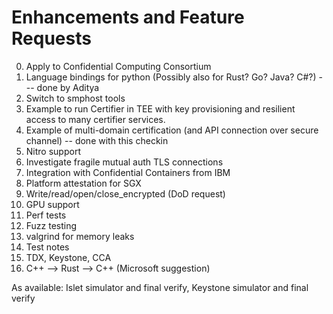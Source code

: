 # Enhancements and Feature Requests

0. Apply to Confidential Computing Consortium
1. Language bindings for python (Possibly also for Rust? Go? Java? C#?)  --- done by Aditya
2. Switch to smphost tools
3. Example to run Certifier in TEE with key provisioning and resilient access to many certifier services.
4. Example of multi-domain certification (and API connection over secure channel)  -- done with this checkin
5. Nitro support
6. Investigate fragile mutual auth TLS connections
7. Integration with Confidential Containers from IBM
8. Platform attestation for SGX
9. Write/read/open/close_encrypted (DoD request)
10. GPU support
11. Perf tests
12. Fuzz testing
13. valgrind for memory leaks
14. Test notes
15. TDX, Keystone, CCA
15. C++ --> Rust --> C++ (Microsoft suggestion)

As available:  Islet simulator and final verify, Keystone simulator and final verify
